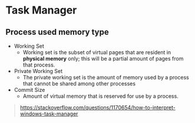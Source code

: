 # Task Manager

## Process used memory type

- Working Set
	- Working set is the subset of virtual pages that are resident in **physical memory** only; this will be a partial amount of pages from that process.
- Private Working Set
	- The private working set is the amount of memory used by a process that cannot be shared among other processes
- Commit Size
	- Amount of virtual memory that is reserved for use by a process.

> https://stackoverflow.com/questions/1170654/how-to-interpret-windows-task-manager
